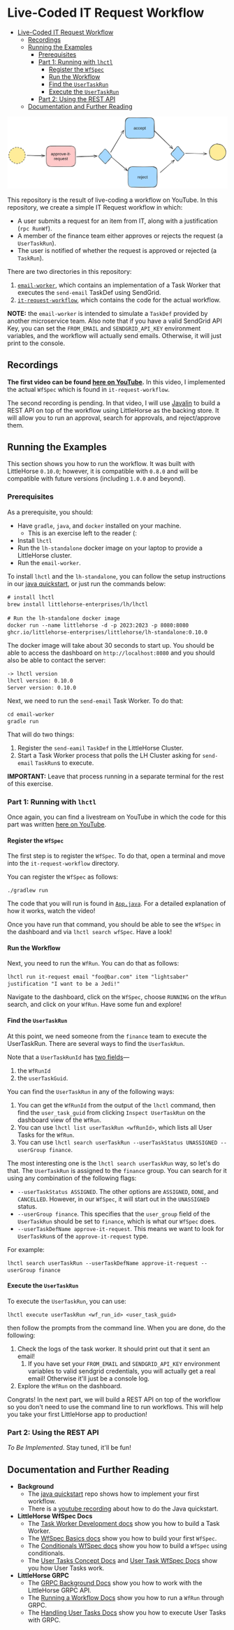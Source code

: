 # Live-Coded IT Request Workflow

- [Live-Coded IT Request Workflow](#live-coded-it-request-workflow)
  - [Recordings](#recordings)
  - [Running the Examples](#running-the-examples)
    - [Prerequisites](#prerequisites)
    - [Part 1: Running with `lhctl`](#part-1-running-with-lhctl)
      - [Register the `WfSpec`](#register-the-wfspec)
      - [Run the Workflow](#run-the-workflow)
      - [Find the `UserTaskRun`](#find-the-usertaskrun)
      - [Execute the `UserTaskRun`](#execute-the-usertaskrun)
    - [Part 2: Using the REST API](#part-2-using-the-rest-api)
  - [Documentation and Further Reading](#documentation-and-further-reading)

![Workflow Sketch](./workflow.png)

This repository is the result of live-coding a workflow on YouTube. In this repository, we create a simple IT Request workflow in which:

* A user submits a request for an item from IT, along with a justification (`rpc RunWf`).
* A member of the finance team either approves or rejects the request (a `UserTaskRun`).
* The user is notified of whether the request is approved or rejected (a `TaskRun`).

There are two directories in this repository:

1. [`email-worker`](./email-worker/), which contains an implementation of a Task Worker that executes the `send-email` TaskDef using SendGrid.
2. [`it-request-workflow`](./it-request-workflow/), which contains the code for the actual workflow. 

**NOTE:** the `email-worker` is intended to simulate a `TaskDef` provided by another microservice team. Also note that if you have a valid SendGrid API Key, you can set the `FROM_EMAIL` and `SENDGRID_API_KEY` environment variables, and the workflow will actually send emails. Otherwise, it will just print to the console.

## Recordings

**The first video can be found [here on YouTube](https://youtu.be/feF0ZKSRFzw).** In this video, I implemented the actual `WfSpec` which is found in `it-request-workflow`.

The second recording is pending. In that video, I will use [Javalin](https://javalin.io) to build a REST API on top of the workflow using LittleHorse as the backing store. It will allow you to run an approval, search for approvals, and reject/approve them.

## Running the Examples

This section shows you how to run the workflow. It was built with LittleHorse `0.10.0`; however, it is compatible with `0.8.0` and will be compatible with future versions (including `1.0.0` and beyond).

### Prerequisites

As a prerequisite, you should:

* Have `gradle`, `java`, and `docker` installed on your machine.
  * This is an exercise left to the reader (:
* Install `lhctl`
* Run the `lh-standalone` docker image on your laptop to provide a LittleHorse cluster.
* Run the `email-worker`.

To install `lhctl` and the `lh-standalone`, you can follow the setup instructions in our [java quickstart](https://github.com/littlehorse-enterprises/lh-quickstart-java), or just run the commands below:

```
# install lhctl
brew install littlehorse-enterprises/lh/lhctl

# Run the lh-standalone docker image
docker run --name littlehorse -d -p 2023:2023 -p 8080:8080 ghcr.io/littlehorse-enterprises/littlehorse/lh-standalone:0.10.0
```

The docker image will take about 30 seconds to start up. You should be able to access the dashboard on `http://localhost:8080` and you should also be able to contact the server:

```
-> lhctl version
lhctl version: 0.10.0
Server version: 0.10.0
```

Next, we need to run the `send-email` Task Worker. To do that:

```
cd email-worker
gradle run
```

That will do two things:
1. Register the `send-eamil` `TaskDef` in the LittleHorse Cluster.
2. Start a Task Worker process that polls the LH Cluster asking for `send-email` `TaskRun`s to execute.

**IMPORTANT:** Leave that process running in a separate terminal for the rest of this exercise.

### Part 1: Running with `lhctl`

Once again, you can find a livestream on YouTube in which the code for this part was written [here on YouTube](https://youtu.be/feF0ZKSRFzw).

#### Register the `WfSpec`

The first step is to register the `WfSpec`. To do that, open a terminal and move into the `it-request-workflow` directory.

You can register the `WfSpec` as follows:

```
./gradlew run
```

The code that you will run is found in [`App.java`](./it-request-workflow/app/src/main/java/it/request/workflow/App.java). For a detailed explanation of how it works, watch the video!

Once you have run that command, you should be able to see the `WfSpec` in the dashboard and via `lhctl search wfSpec`. Have a look!

#### Run the Workflow

Next, you need to run the `WfRun`. You can do that as follows:

```
lhctl run it-request email "foo@bar.com" item "lightsaber" justification "I want to be a Jedi!"
```

Navigate to the dashboard, click on the `WfSpec`, choose `RUNNING` on the `WfRun` search, and click on your `WfRun`. Have some fun and explore!

#### Find the `UserTaskRun`

At this point, we need someone from the `finance` team to execute the UserTaskRun. There are several ways to find the `UserTaskRun`.

Note that a `UserTaskRunId` has [two fields](https://littlehorse.dev/docs/api/#usertaskrunid)—
1. the `WfRunId`
2. the `userTaskGuid`.

You can find the `UserTaskRun` in any of the following ways:

1. You can get the `WfRunId` from the output of the `lhctl` command, then find the `user_task_guid` from clicking `Inspect UserTaskRun` on the dashboard view of the `WfRun`.
2. You can use `lhctl list userTaskRun <wfRunId>`, which lists all User Tasks for the `WfRun`.
3. You can use `lhctl search userTaskRun --userTaskStatus UNASSIGNED --userGroup finance`.

The most interesting one is the `lhctl search userTaskRun` way, so let's do that. The `UserTaskRun` is assigned to the `finance` group. You can search for it using any combination of the following flags:

* `--userTaskStatus ASSIGNED`. The other options are `ASSIGNED`, `DONE`, and `CANCELLED`. However, in our `WfSpec`, it will start out in the `UNASSIGNED` status.
* `--userGroup finance`. This specifies that the `user_group` field of the `UserTaskRun` should be set to `finance`, which is what our `WfSpec` does.
* `--userTaskDefName approve-it-request`. This means we want to look for `UserTaskRun`s of the `approve-it-request` type.

For example:

```
lhctl search userTaskRun --userTaskDefName approve-it-request --userGroup finance
```

#### Execute the `UserTaskRun`

To execute the `UserTaskRun`, you can use:

```
lhctl execute userTaskRun <wf_run_id> <user_task_guid>
```

then follow the prompts from the command line. When you are done, do the following:

1. Check the logs of the task worker. It should print out that it sent an email!
   1. If you have set your `FROM_EMAIL` and `SENDGRID_API_KEY` environment variables to valid sendgrid credentials, you will actually get a real email! Otherwise it'll just be a console log.
2. Explore the `WfRun` on the dashboard.

Congrats! In the next part, we will build a REST API on top of the workflow so you don't need to use the command line to run workflows. This will help you take your first LittleHorse app to production!

### Part 2: Using the REST API

_To Be Implemented._ Stay tuned, it'll be fun!

## Documentation and Further Reading

* **Background**
  * The [java quickstart](https://github.com/littlehorse-enterprises/lh-quickstart-java) repo shows how to implement your first workflow.
  * There is a [youtube recording](https://www.youtube.com/watch?v=8Zo_UOStg98) about how to do the Java quickstart.
* **LittleHorse WfSpec Docs**
  * The [Task Worker Development docs](https://littlehorse.dev/docs/developer-guide/task-worker-development) show you how to build a Task Worker.
  * The [WfSpec Basics docs](https://littlehorse.dev/docs/developer-guide/wfspec-development/basics) show you how to build your first `WfSpec`.
  * The [Conditionals WfSpec docs](https://littlehorse.dev/docs/developer-guide/wfspec-development/conditionals) show you how to build a `WfSpec` using conditionals.
  * The [User Tasks Concept Docs](https://littlehorse.dev/docs/concepts/user-tasks) and [User Task WfSpec Docs](https://littlehorse.dev/docs/developer-guide/wfspec-development/user-tasks) show you how User Tasks work.
* **LittleHorse GRPC**
  * The [GRPC Background Docs](https://littlehorse.dev/docs/developer-guide/grpc/) show you how to work with the LittleHorse GRPC API.
  * The [Running a Workflow Docs](https://littlehorse.dev/docs/developer-guide/grpc/running-workflows/) show you how to run a `WfRun` through GRPC.
  * The [Handling User Tasks Docs](https://littlehorse.dev/docs/developer-guide/grpc/user-tasks) show you how to execute User Tasks with GRPC.
